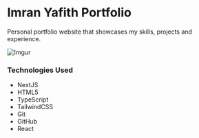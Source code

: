 # Imran Yafith Portfolio
Personal portfolio website that showcases my skills, projects and experience.

![Imgur](https://i.imgur.com/JAHIAOm.png)

### Technologies Used
* NextJS
* HTML5
* TypeScript
* TailwindCSS
* Git
* GitHub
* React
